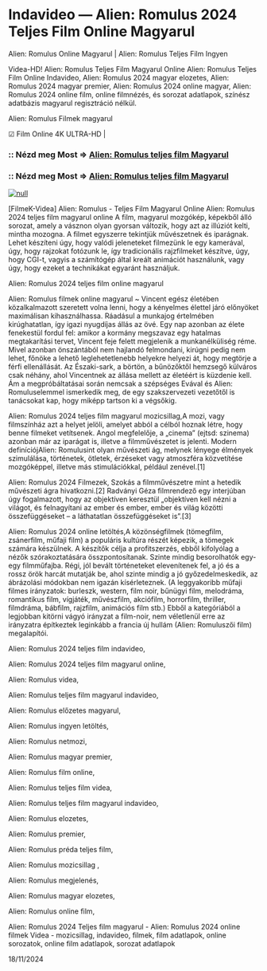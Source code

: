 # Indavideo — Alien: Romulus 2024 Teljes Film Online Magyarul

Alien: Romulus Online Magyarul | Alien: Romulus Teljes Film Ingyen

Videa-HD! Alien: Romulus Teljes Film Magyarul Online Alien: Romulus Teljes Film Online Indavideo, Alien: Romulus 2024 magyar elozetes, Alien: Romulus 2024 magyar premier, Alien: Romulus 2024 online magyar, Alien: Romulus 2024 online film, online filmnézés, és sorozat adatlapok, színész adatbázis magyarul regisztráció nélkül.

Alien: Romulus Filmek magyarul

☑ Film Online 4K ULTRA-HD |

### :: Nézd meg Most => [Alien: Romulus teljes film Magyarul](https://t.co/UiPibffyvn)

### :: Nézd meg Most => [Alien: Romulus teljes film Magyarul](https://t.co/UiPibffyvn)

[![null](https://static.wixstatic.com/media/855a25_043b5abeb4ae4d35ac003198e7fe56ed~mv2.gif)](https://t.co/UiPibffyvn)

[FilmeK-Videa] Alien: Romulus - Teljes Film Magyarul Online Alien: Romulus 2024 teljes film magyarul online A film, magyarul mozgókép, képekből álló sorozat, amely a vásznon olyan gyorsan változik, hogy azt az illúziót kelti, mintha mozogna. A filmet egyszerre tekintjük művészetnek és iparágnak. Lehet készíteni úgy, hogy valódi jeleneteket filmezünk le egy kamerával, úgy, hogy rajzokat fotózunk le, így tradicionális rajzfilmeket készítve, úgy, hogy CGI-t, vagyis a számítógép által kreált animációt használunk, vagy úgy, hogy ezeket a technikákat egyaránt használjuk.

Alien: Romulus 2024 teljes film online magyarul

Alien: Romulus filmek online magyarul ~ Vincent egész életében közalkalmazott szeretett volna lenni, hogy a kényelmes élettel járó előnyöket maximálisan kihasználhassa. Ráadásul a munkajog értelmében kirúghatatlan, így igazi nyugdíjas állás az övé. Egy nap azonban az élete fenekestül fordul fel: amikor a kormány megszavaz egy hatalmas megtakarítási tervet, Vincent feje felett megjelenik a munkanélküliség réme. Mivel azonban önszántából nem hajlandó felmondani, kirúgni pedig nem lehet, főnöke a lehető leglehetetlenebb helyekre helyezi át, hogy megtörje a férfi ellenállását. Az Északi-sark, a börtön, a bűnözőktől hemzsegő külváros csak néhány, ahol Vincentnek az állása mellett az életéért is küzdenie kell. Ám a megpróbáltatásai során nemcsak a szépséges Evával és Alien: Romuluselemmel ismerkedik meg, de egy szakszervezeti vezetőtől is tanácsokat kap, hogy miképp tartson ki a végsőkig.

Alien: Romulus 2024 teljes film magyarul mozicsillag,A mozi, vagy filmszínház azt a helyet jelöli, amelyet abból a célból hoznak létre, hogy benne filmeket vetítsenek. Angol megfelelője, a „cinema” (ejtsd: szinema) azonban már az iparágat is, illetve a filmművészetet is jelenti. Modern definíciójAlien: Romulusint olyan művészeti ág, melynek lényege élmények szimulálása, történetek, ötletek, érzéseket vagy atmoszféra közvetítése mozgóképpel, illetve más stimulációkkal, például zenével.[1]

Alien: Romulus 2024 Filmezek, Szokás a filmművészetre mint a hetedik művészeti ágra hivatkozni.[2] Radványi Géza filmrendező egy interjúban úgy fogalmazott, hogy az objektíven keresztül „objektíven kell nézni a világot, és felnagyítani az ember és ember, ember és világ közötti összefüggéseket – a láthatatlan összefüggéseket is”.[3]

Alien: Romulus 2024 online letöltés,A közönségfilmek (tömegfilm, zsánerfilm, műfaji film) a populáris kultúra részét képezik, a tömegek számára készülnek. A készítők célja a profitszerzés, ebből kifolyólag a nézők szórakoztatására összpontosítanak. Szinte mindig besorolhatók egy-egy filmműfajba. Régi, jól bevált történeteket elevenítenek fel, a jó és a rossz örök harcát mutatják be, ahol szinte mindig a jó győzedelmeskedik, az ábrázolási módokban nem igazán kísérleteznek. (A leggyakoribb műfaji filmes irányzatok: burleszk, western, film noir, bűnügyi film, melodráma, romantikus film, vígjáték, művészfilm, akciófilm, horrorfilm, thriller, filmdráma, bábfilm, rajzfilm, animációs film stb.) Ebből a kategóriából a legjobban kitörni vágyó irányzat a film-noir, nem véletlenül erre az irányzatra építkeztek leginkább a francia új hullám (Alien: Romuluszői film) megalapítói.

Alien: Romulus 2024 teljes film indavideo,

Alien: Romulus 2024 teljes film magyarul online,

Alien: Romulus videa,

Alien: Romulus teljes film magyarul indavideo,

Alien: Romulus előzetes magyarul,

Alien: Romulus ingyen letöltés,

Alien: Romulus netmozi,

Alien: Romulus magyar premier,

Alien: Romulus film online,

Alien: Romulus teljes film videa,

Alien: Romulus teljes film magyarul indavideo,

Alien: Romulus elozetes,

Alien: Romulus premier,

Alien: Romulus préda teljes film,

Alien: Romulus mozicsillag ,

Alien: Romulus megjelenés,

Alien: Romulus magyar elozetes,

Alien: Romulus online film,

Alien: Romulus 2024 Teljes film magyarul - Alien: Romulus 2024 online filmek Videa - mozicsillag, indavideo, filmek, film adatlapok, online sorozatok, online film adatlapok, sorozat adatlapok

18/11/2024
